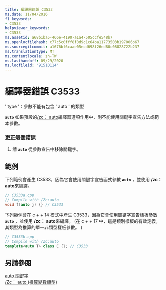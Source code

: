 ```yaml
---
title: 編譯器錯誤 C3533
ms.date: 11/04/2016
f1_keywords:
- C3533
helpviewer_keywords:
- C3533
ms.assetid: a68b1ba5-466e-4190-a1a4-505ccfe548b7
ms.openlocfilehash: c77c5c0fff8f8d9c1c64ba11773503b197006b67
ms.sourcegitcommit: a1676bf6caae05ecd698f26ed80c08828722b237
ms.translationtype: MT
ms.contentlocale: zh-TW
ms.lasthandoff: 09/29/2020
ms.locfileid: "91510114"
---
```

# <a name="compiler-error-c3533"></a>編譯器錯誤 C3533

' type '：參數不能有包含 ' auto ' 的類型

**`auto`** 如果預設的[/zc： auto](../../build/reference/zc-auto-deduce-variable-type.md)編譯器選項作用中，則不能使用關鍵字宣告方法或範本參數。

### <a name="to-correct-this-error"></a>更正這個錯誤

1. 請 **`auto`** 從參數宣告中移除關鍵字。

## <a name="examples"></a>範例

下列範例會產生 C3533，因為它會使用關鍵字宣告函式參數 **`auto`** ，並使用 **/zc： auto**來編譯。

```cpp
// C3533a.cpp
// Compile with /Zc:auto
void f(auto j) {} // C3533
```

下列範例會在 c + + 14 模式中產生 C3533，因為它會使用關鍵字宣告樣板參數 **`auto`** ，並使用 **/zc： auto**來編譯。 (在 c + + 17 中，這是類別樣板的有效定義，其類型為推算的單一非類型樣板參數。 ) 

```cpp
// C3533b.cpp
// Compile with /Zc:auto
template<auto T> class C {}; // C3533
```

## <a name="see-also"></a>另請參閱

[auto 關鍵字](../../cpp/auto-cpp.md)<br/>
[/Zc： auto (推算變數類型) ](../../build/reference/zc-auto-deduce-variable-type.md)

